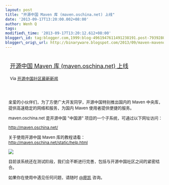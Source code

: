 ```yaml
--- 
layout: post 
title: "开源中国 Maven 库 (maven.oschina.net) 上线"
date: '2013-09-17T13:20:00.002+08:00' 
author: Wenh Q
tags:
modified\_time: '2013-09-17T13:20:12.612+08:00' 
blogger\_id: tag:blogger.com,1999:blog-4961947611491238191.post-7939280204820780265
blogger\_orig\_url: http://binaryware.blogspot.com/2013/09/maven-mavenoschinanet.html
---
```

<div style="margin: 10px; padding: 5px;">

<div style="font-size: 18px;">

[开源中国 Maven 库 (maven.oschina.net)
上线](http://www.oschina.net/news/44282/oschina-maven-repository)

</div>

<div style="font-size: 13px;">

Via [开源中国社区最新新闻](http://www.oschina.net/?from=rss)

</div>

</div>

<div style="font-size: 13px; padding: 15px 0 10px 10px;">

亲爱的小伙伴们，为了方便广大开发同学，开源中国特别推出国内的 Maven 中央库，提供高速稳定的网络和服务，为国内 Maven 使用者提供便捷的服务。

maven.oschina.net 是开源中国 "中国源"
项目的一个子系统，可通过以下网址访问：

<http://maven.oschina.net/>

关于使用开源中国 Maven
库的教程请看：<http://maven.oschina.net/static/help.html>

![](http://static.oschina.net/uploads/space/2013/0917/083733_6Iyd_12.png)

目前该系统还在测试阶段，我们会不断进行完善，包括与开源中国社区之间的紧密结合。

如果你在使用中遇见任何问题，请随时 [@廖凯](http://my.oschina.net/kone)
咨询。

</div>
